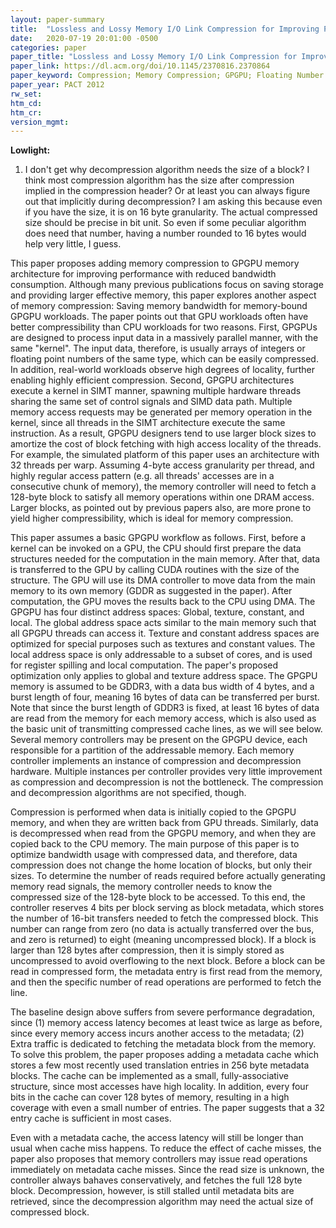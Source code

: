 ```yaml
---
layout: paper-summary
title:  "Lossless and Lossy Memory I/O Link Compression for Improving Performance of GPGPU Workloads"
date:   2020-07-19 20:01:00 -0500
categories: paper
paper_title: "Lossless and Lossy Memory I/O Link Compression for Improving Performance of GPGPU Workloads"
paper_link: https://dl.acm.org/doi/10.1145/2370816.2370864
paper_keyword: Compression; Memory Compression; GPGPU; Floating Number Compression
paper_year: PACT 2012
rw_set:
htm_cd:
htm_cr:
version_mgmt:
---
```


**Lowlight:**

1. I don't get why decompression algorithm needs the size of a block? I think most compression algorithm has the size 
   after compression implied in the compression header? Or at least you can always figure out that implicitly during
   decompression?
   I am asking this because even if you have the size, it is on 16 byte granularity. The actual compressed size should
   be precise in bit unit. So even if some peculiar algorithm does need that number, having a number rounded to 16 bytes
   would help very little, I guess.

This paper proposes adding memory compression to GPGPU memory architecture for improving performance with reduced bandwidth 
consumption. Although many previous publications focus on saving storage and providing larger effective memory, this paper
explores another aspect of memory compression: Saving memory bandwidth for memory-bound GPGPU workloads. The paper points
out that GPU workloads often have better compressibility than CPU workloads for two reasons. First, GPGPUs are designed
to process input data in a massively parallel manner, with the same "kernel". The input data, therefore, is usually 
arrays of integers or floating point numbers of the same type, which can be easily compressed. In addition, real-world
workloads observe high degrees of locality, further enabling highly efficient compression. Second, GPGPU architectures
execute a kernel in SIMT manner, spawning multiple hardware threads sharing the same set of control signals and SIMD data 
path. Multiple memory access requests may be generated per memory operation in the kernel, since all threads in the SIMT 
architecture execute the same instruction. As a result, GPGPU designers tend to use larger block sizes to amortize the 
cost of block fetching with high access locality of the threads. For example, the simulated platform of this paper uses
an architecture with 32 threads per warp. Assuming 4-byte access granularity per thread, and highly regular access pattern
(e.g. all threads' accesses are in a consecutive chunk of memory), the memory controller will need to fetch a 128-byte
block to satisfy all memory operations within one DRAM access. Larger blocks, as pointed out by previous papers also,
are more prone to yield higher compressibility, which is ideal for memory compression.

This paper assumes a basic GPGPU workflow as follows. First, before a kernel can be invoked on a GPU, the CPU should
first prepare the data structures needed for the computation in the main memory. After that, data is transferred to the 
GPU by calling CUDA routines with the size of the structure. The GPU will use its DMA controller to move data from the 
main memory to its own memory (GDDR as suggested in the paper). After computation, the GPU moves the results back to the 
CPU using DMA.
The GPGPU has four distinct address spaces: Global, texture, constant, and local. The global address space acts similar
to the main memory such that all GPGPU threads can access it. Texture and constant address spaces are optimized for
special purposes such as textures and constant values. The local address space is only addressable to a subset of cores,
and is used for register spilling and local computation. The paper's proposed optimization only applies to global
and texture address space.
The GPGPU memory is assumed to be GDDR3, with a data bus width of 4 bytes, and a burst length of four, meaning 16 bytes
of data can be transferred per burst. Note that since the burst length of GDDR3 is fixed, at least 16 bytes of data are
read from the memory for each memory access, which is also used as the basic unit of transmitting compressed cache lines,
as we will see below.
Several memory controllers may be present on the GPGPU device, each responsible for a partition of the addressable memory. 
Each memory controller implements an instance of compression and decompression hardware. Multiple instances per controller 
provides very little improvement as compression and decompression is not the bottleneck. 
The compression and decompression algorithms are not specified, though.

Compression is performed when data is initially copied to the GPGPU memory, and when they are written back from GPU
threads. Similarly, data is decompressed when read from the GPGPU memory, and when they are copied back to the CPU
memory. The main purpose of this paper is to optimize bandwidth usage with compressed data, and therefore, data
compression does not change the home location of blocks, but only their sizes. 
To determine the number of reads required before actually generating memory read signals, the memory controller needs
to know the compressed size of the 128-byte block to be accessed. To this end, the controller reserves 4 bits per block
serving as block metadata, which stores the number of 16-bit transfers needed to fetch the compressed block.
This number can range from zero (no data is actually transferred over the bus, and zero is returned) to eight (meaning
uncompressed block). If a block is larger than 128 bytes after compression, then it is simply stored as uncompressed
to avoid overflowing to the next block. 
Before a block can be read in compressed form, the metadata entry is first read from the memory, and then the specific
number of read operations are performed to fetch the line.

The baseline design above suffers from severe performance degradation, since (1) memory access latency becomes at least
twice as large as before, since every memory access incurs another access to the metadata; (2) Extra traffic is dedicated
to fetching the metadata block from the memory. To solve this problem, the paper proposes adding a metadata cache which 
stores a few most recently used translation entries in 256 byte metadata blocks. The cache can be implemented as a small, 
fully-associative structure, since most accesses have high locality. In addition, every four bits in the cache can cover 
128 bytes of memory, resulting in a high coverage with even a small number of entries.
The paper suggests that a 32 entry cache is sufficient in most cases.

Even with a metadata cache, the access latency will still be longer than usual when cache miss happens. To reduce the 
effect of cache misses, the paper also proposes that memory controllers may issue read operations immediately on 
metadata cache misses. Since the read size is unknown, the controller always bahaves conservatively, and fetches the
full 128 byte block. Decompression, however, is still stalled until metadata bits are retrieved, since the decompression
algorithm may need the actual size of compressed block.